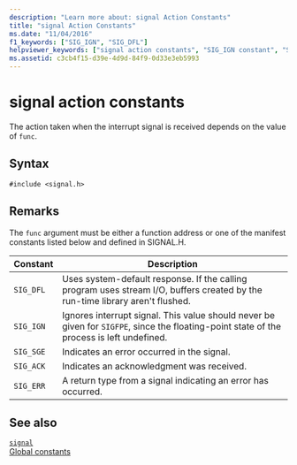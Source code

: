 ```yaml
---
description: "Learn more about: signal Action Constants"
title: "signal Action Constants"
ms.date: "11/04/2016"
f1_keywords: ["SIG_IGN", "SIG_DFL"]
helpviewer_keywords: ["signal action constants", "SIG_IGN constant", "SIG_DFL constant"]
ms.assetid: c3cb4f15-d39e-4d9d-84f9-0d33e3eb5993
---
```

# signal action constants

The action taken when the interrupt signal is received depends on the value of `func`.

## Syntax

```
#include <signal.h>
```

## Remarks

The `func` argument must be either a function address or one of the manifest constants listed below and defined in SIGNAL.H.

|Constant|Description|
|-|-|
| `SIG_DFL`  | Uses system-default response. If the calling program uses stream I/O, buffers created by the run-time library aren't flushed.  |
| `SIG_IGN`  | Ignores interrupt signal. This value should never be given for `SIGFPE`, since the floating-point state of the process is left undefined.  |
| `SIG_SGE`  | Indicates an error occurred in the signal.  |
| `SIG_ACK`  | Indicates an acknowledgment was received.  |
| `SIG_ERR`  | A return type from a signal indicating an error has occurred.  |

## See also

[`signal`](./reference/signal.md)\
[Global constants](./global-constants.md)
